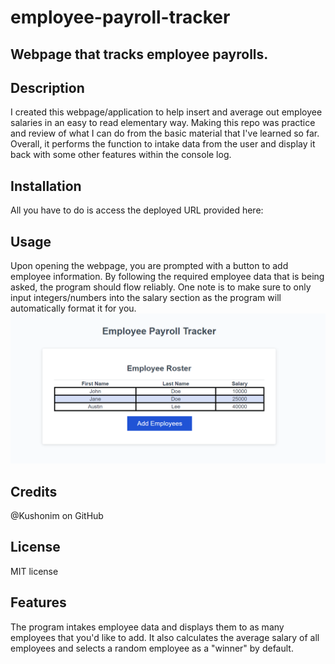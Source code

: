 # employee-payroll-tracker
## Webpage that tracks employee payrolls.

## Description
I created this webpage/application to help insert and average out employee salaries in an easy to read elementary way. Making this repo was practice and review of what I can do from the basic material that I've learned so far. Overall, it performs the function to intake data from the user and display it back with some other features within the console log.

## Installation
All you have to do is access the deployed URL provided here:

## Usage
Upon opening the webpage, you are prompted with a button to add employee information. By following the required employee data that is being asked, the program should flow reliably. One note is to make sure to only input integers/numbers into the salary section as the program will automatically format it for you.
![alt text](assets/images/screenshot.png)

## Credits
@Kushonim on GitHub

## License
MIT license

## Features
The program intakes employee data and displays them to as many employees that you'd like to add. It also calculates the average salary of all employees and selects a random employee as a "winner" by default.
